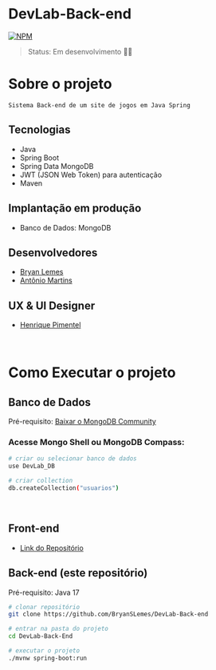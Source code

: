 # DevLab-Back-end

[![NPM](https://img.shields.io/npm/l/react)](https://github.com/BryanSLemes/DevLab-Back-end/blob/master/LICENSE)

> Status: Em desenvolvimento 👨‍💻

# Sobre o projeto
    Sistema Back-end de um site de jogos em Java Spring


<!--
  Sobre o projeto:
  explicar sobre o projeto de forma clara e concisa oque é esse projeto, em que situação eu fiz o projeto, qual o propósito do projeto...

Opções de jogos:
  Jogo da Velha...
  ...
-->

## Tecnologias

- Java
- Spring Boot
- Spring Data MongoDB
- JWT (JSON Web Token) para autenticação
- Maven

## Implantação em produção
<!-- - Back-end: Heroku colocar dps
- Front-end: Netlify -->
- Banco de Dados: MongoDB

## Desenvolvedores
  * [Bryan Lemes](https://github.com/bryanslemes)
  * [Antônio Martins](https://github.com/AntonioMartinss)

## UX & UI Designer
  * [Henrique Pimentel](https://www.behance.net/HenriquePimentelCs)

<br>

# Como Executar o projeto

## Banco de Dados
  Pré-requisito: [Baixar o MongoDB Community](https://www.mongodb.com/try/download/community)
  
  ### Acesse Mongo Shell ou MongoDB Compass:

  ```bash
  # criar ou selecionar banco de dados
  use DevLab_DB

  # criar collection
  db.createCollection("usuarios")
  ```

<br>

## Front-end
  *  [Link do Repositório](https://github.com/AntonioMartinss/DevLab_front_end)

## Back-end (este repositório)
  Pré-requisito: Java 17

  ```bash
  # clonar repositório
  git clone https://github.com/BryanSLemes/DevLab-Back-end

  # entrar na pasta do projeto
  cd DevLab-Back-End
  
  # executar o projeto
  ./mvnw spring-boot:run
  ```

